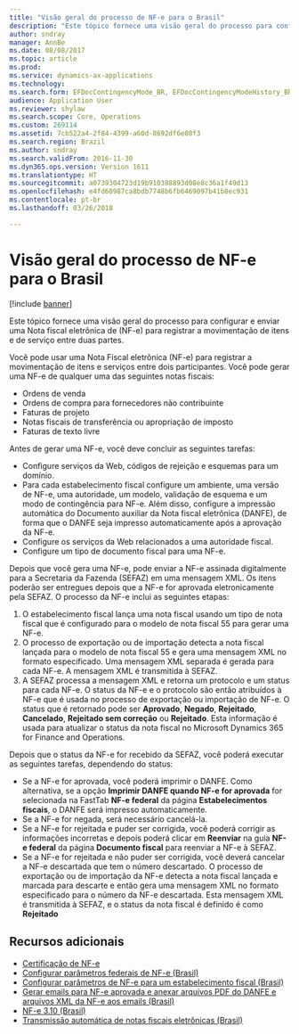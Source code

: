 ```yaml
---
title: "Visão geral do processo de NF-e para o Brasil"
description: "Este tópico fornece uma visão geral do processo para configurar e enviar uma Nota fiscal eletrônica de (NF-e) para registrar a movimentação de itens e de serviço entre duas partes."
author: sndray
manager: AnnBe
ms.date: 08/08/2017
ms.topic: article
ms.prod: 
ms.service: dynamics-ax-applications
ms.technology: 
ms.search.form: EFDocContingencyMode_BR, EFDocContingencyModeHistory_BR, EFDocCorrectionLetter_BR, EFDocEmailAccountConfiguration_BR, EFDocEmailStatus_BR, EFDocHist_BR, EFDocParameters_BR, EFDocServiceInquire_BR, FiscalDocument_BR
audience: Application User
ms.reviewer: shylaw
ms.search.scope: Core, Operations
ms.custom: 269114
ms.assetid: 7cb522a4-2f84-4399-a60d-8692df6e08f3
ms.search.region: Brazil
ms.author: sndray
ms.search.validFrom: 2016-11-30
ms.dyn365.ops.version: Version 1611
ms.translationtype: HT
ms.sourcegitcommit: a0739304723d19b910388893d08e8c36a1f49d13
ms.openlocfilehash: e4fd60987ca8bdb7748b6fb6469097b41b8ec931
ms.contentlocale: pt-br
ms.lasthandoff: 03/26/2018

---
```


# <a name="nf-e-process-overview-for-brazil"></a>Visão geral do processo de NF-e para o Brasil

[!include [banner](../includes/banner.md)]

Este tópico fornece uma visão geral do processo para configurar e enviar uma Nota fiscal eletrônica de (NF-e) para registrar a movimentação de itens e de serviço entre duas partes.

Você pode usar uma Nota Fiscal eletrônica (NF-e) para registrar a movimentação de itens e serviços entre dois participantes. Você pode gerar uma NF-e de qualquer uma das seguintes notas fiscais:

-   Ordens de venda
-   Ordens de compra para fornecedores não contribuinte
-   Faturas de projeto
-   Notas fiscais de transferência ou apropriação de imposto
-   Faturas de texto livre

Antes de gerar uma NF-e, você deve concluir as seguintes tarefas:

-   Configure serviços da Web, códigos de rejeição e esquemas para um domínio.
-   Para cada estabelecimento fiscal configure um ambiente, uma versão de NF-e, uma autoridade, um modelo, validação de esquema e um modo de contingência para NF-e. Além disso, configure a impressão automática do Documento auxiliar da Nota fiscal eletrônica (DANFE), de forma que o DANFE seja impresso automaticamente após a aprovação da NF-e.
-   Configure os serviços da Web relacionados a uma autoridade fiscal.
-   Configure um tipo de documento fiscal para uma NF-e.

Depois que você gera uma NF-e, pode enviar a NF-e assinada digitalmente para a Secretaria da Fazenda (SEFAZ) em uma mensagem XML. Os itens poderão ser entregues depois que a NF-e for aprovada eletronicamente pela SEFAZ. O processo da NF-e inclui as seguintes etapas:

1.  O estabelecimento fiscal lança uma nota fiscal usando um tipo de nota fiscal que é configurado para o modelo de nota fiscal 55 para gerar uma NF-e.
2.  O processo de exportação ou de importação detecta a nota fiscal lançada para o modelo de nota fiscal 55 e gera uma mensagem XML no formato especificado. Uma mensagem XML separada é gerada para cada NF-e. A mensagem XML é transmitida à SEFAZ.
3.  A SEFAZ processa a mensagem XML e retorna um protocolo e um status para cada NF-e. O status da NF-e e o protocolo são então atribuídos à NF-e que é usada no processo de exportação ou importação de NF-e. O status que é retornado pode ser **Aprovado**, **Negado**, **Rejeitado**, **Cancelado**, **Rejeitado sem correção** ou **Rejeitado**. Esta informação é usada para atualizar o status da nota fiscal no Microsoft Dynamics 365 for Finance and Operations.

Depois que o status da NF-e for recebido da SEFAZ, você poderá executar as seguintes tarefas, dependendo do status:

-   Se a NF-e for aprovada, você poderá imprimir o DANFE. Como alternativa, se a opção **Imprimir DANFE quando NF-e for aprovada** for selecionada na FastTab **NF-e federal** da página **Estabelecimentos fiscais**, o DANFE será impresso automaticamente.
-   Se a NF-e for negada, será necessário cancelá-la.
-   Se a NF-e for rejeitada e puder ser corrigida, você poderá corrigir as informações incorretas e depois poderá clicar em **Reenviar** na guia **NF-e federal** da página **Documento fiscal** para reenviar a NF-e à SEFAZ.
-   Se a NF-e for rejeitada e não puder ser corrigida, você deverá cancelar a NF-e descartada que tem o número descartado. O processo de exportação ou de importação da NF-e detecta a nota fiscal lançada e marcada para descarte e então gera uma mensagem XML no formato especificado para o número da NF-e descartada. Esta mensagem XML é transmitida à SEFAZ, e o status da nota fiscal é definido é como **Rejeitado**


## <a name="additional-resources"></a>Recursos adicionais

 - [Certificação de NF-e](latam-bra-nfe-certs.md)
 - [Configurar parâmetros federais de NF-e (Brasil)](tasks/br-00053-1-set-up-nf-e-federal-parameters.md)
 - [Configurar parâmetros de NF-e para um estabelecimento fiscal (Brasil)](tasks/br-00053-2-set-up-nf-e-parameters-fiscal-establishment.md)
 - [Gerar emails para NF-e aprovada e anexar arquivos PDF do DANFE e arquivos XML da NF-e aos emails (Brasil)](tasks/br-00053-3-generate-emails-approved-nf-e-attach-danfe-pdf-files-nf-e-xml-files-emails.md)
 - [NF-e 3.10 (Brasil)](tasks/br-00053-nf-e-3-10.md)
 - [Transmissão automática de notas fiscais eletrônicas (Brasil)](tasks/br-00058-automatic-transmission-nf-e-fiscal-documents.md)


